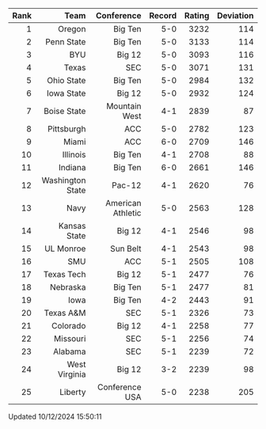 | Rank  | Team                 | Conference           | Record   | Rating | Deviation |
| ---:  | ---:                 | ---:                 | ---:     | ---:   | ---:      |
| 1     | Oregon               | Big Ten              | 5-0      | 3232   | 114       |
| 2     | Penn State           | Big Ten              | 5-0      | 3133   | 114       |
| 3     | BYU                  | Big 12               | 5-0      | 3093   | 116       |
| 4     | Texas                | SEC                  | 5-0      | 3071   | 131       |
| 5     | Ohio State           | Big Ten              | 5-0      | 2984   | 132       |
| 6     | Iowa State           | Big 12               | 5-0      | 2932   | 124       |
| 7     | Boise State          | Mountain West        | 4-1      | 2839   | 87        |
| 8     | Pittsburgh           | ACC                  | 5-0      | 2782   | 123       |
| 9     | Miami                | ACC                  | 6-0      | 2709   | 146       |
| 10    | Illinois             | Big Ten              | 4-1      | 2708   | 88        |
| 11    | Indiana              | Big Ten              | 6-0      | 2661   | 146       |
| 12    | Washington State     | Pac-12               | 4-1      | 2620   | 76        |
| 13    | Navy                 | American Athletic    | 5-0      | 2563   | 128       |
| 14    | Kansas State         | Big 12               | 4-1      | 2546   | 98        |
| 15    | UL Monroe            | Sun Belt             | 4-1      | 2543   | 98        |
| 16    | SMU                  | ACC                  | 5-1      | 2505   | 108       |
| 17    | Texas Tech           | Big 12               | 5-1      | 2477   | 76        |
| 18    | Nebraska             | Big Ten              | 5-1      | 2477   | 81        |
| 19    | Iowa                 | Big Ten              | 4-2      | 2443   | 91        |
| 20    | Texas A&M            | SEC                  | 5-1      | 2326   | 73        |
| 21    | Colorado             | Big 12               | 4-1      | 2258   | 77        |
| 22    | Missouri             | SEC                  | 5-1      | 2256   | 74        |
| 23    | Alabama              | SEC                  | 5-1      | 2239   | 72        |
| 24    | West Virginia        | Big 12               | 3-2      | 2239   | 98        |
| 25    | Liberty              | Conference USA       | 5-0      | 2238   | 205       |

Updated 10/12/2024 15:50:11
